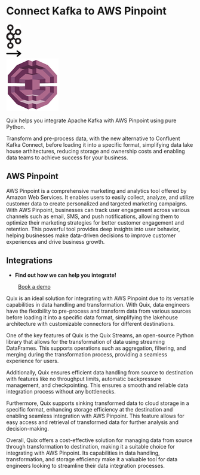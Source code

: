 # Connect Kafka to AWS Pinpoint

<div class="connect-images cards blog-grid-card" markdown>
<div>
<img src="../images/kafka_logo.png" width="40px" />
</div>
<div>
<img src="../images/arrow.svg" width="40px" />
</div>
<div>
<img src="./images/aws-pinpoint_1.jpg" />
</div>
</div>

Quix helps you integrate Apache Kafka with AWS Pinpoint using pure Python.

Transform and pre-process data, with the new alternative to Confluent Kafka Connect, before loading it into a specific format, simplifying data lake house arthitectures, reducing storage and ownership costs and enabling data teams to achieve success for your business.

## AWS Pinpoint

AWS Pinpoint is a comprehensive marketing and analytics tool offered by Amazon Web Services. It enables users to easily collect, analyze, and utilize customer data to create personalized and targeted marketing campaigns. With AWS Pinpoint, businesses can track user engagement across various channels such as email, SMS, and push notifications, allowing them to optimize their marketing strategies for better customer engagement and retention. This powerful tool provides deep insights into user behavior, helping businesses make data-driven decisions to improve customer experiences and drive business growth.

## Integrations

<div class="grid cards" markdown>

- __Find out how we can help you integrate!__

    <a class="md-button md-button--primary" href="https://share.hsforms.com/1iW0TmZzKQMChk0lxd_tGiw4yjw2?__hstc=175542013.2303933fbd746c0ac86d9ccbe9bc9100.1728383268831.1729603416735.1729620918855.31&__hssc=175542013.1.1729620918855&__hsfp=2132701734" target="_blank" style="margin:.5rem;">Book a demo</a>

</div>


Quix is an ideal solution for integrating with AWS Pinpoint due to its versatile capabilities in data handling and transformation. With Quix, data engineers have the flexibility to pre-process and transform data from various sources before loading it into a specific data format, simplifying the lakehouse architecture with customizable connectors for different destinations. 

One of the key features of Quix is the Quix Streams, an open-source Python library that allows for the transformation of data using streaming DataFrames. This supports operations such as aggregation, filtering, and merging during the transformation process, providing a seamless experience for users.

Additionally, Quix ensures efficient data handling from source to destination with features like no throughput limits, automatic backpressure management, and checkpointing. This ensures a smooth and reliable data integration process without any bottlenecks.

Furthermore, Quix supports sinking transformed data to cloud storage in a specific format, enhancing storage efficiency at the destination and enabling seamless integration with AWS Pinpoint. This feature allows for easy access and retrieval of transformed data for further analysis and decision-making.

Overall, Quix offers a cost-effective solution for managing data from source through transformation to destination, making it a suitable choice for integrating with AWS Pinpoint. Its capabilities in data handling, transformation, and storage efficiency make it a valuable tool for data engineers looking to streamline their data integration processes.


